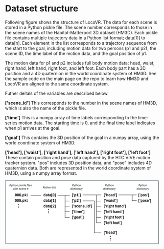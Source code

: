 # Dataset structure

Following figure shows the structure of LocoVR. The data for each scene is stored in a Python pickle file. The scene number corresponds to those in the scene names of the Habitat-Matterport 3D dataset (HM3D). Each pickle file contains multiple trajectory data in a Python list format; data[0] to data[n]. Each element in the list corresponds to a trajectory sequence from the start to the goal, including motion data for two persons (p1 and p2), the scene ID, the time label of the motion data, and the goal position of p1.

The motion data for p1 and p2 includes full body motion data: head, waist, right hand, left hand, right foot, and left foot. Each body part has a 3D position and a 4D quaternion in the world coordinate system of HM3D. See the sample code on the main page on the repo to learn how HM3D and LocoVR are aligned to the same coordinate system. 

Futher deitals of the variables are described below.

**['scene_id']**
This corresponds to the number in the scene names of HM3D, which is also the name of the pickle file.

**['time']**
This is a numpy array of time labels corresponding to the time-series motion data. The starting time is 0, and the final time label indicates when p1 arrives at the goal.

**['goal']**
This contains the 3D position of the goal in a numpy array, using the world coordinate system of HM3D.

**['head'], ['waist'], ['right hand'], ['left hand'], ['right foot'], ['left foot']**
These contain position and pose data captured by the HTC VIVE motion tracker system. "pos" includes 3D position data, and "pose" includes 4D quaternion data. Both are represented in the world coordinate system of HM3D, using a numpy array format.

<center>
 <img src="../assets/Dataset structure.png" alt="structure" width="800">
</center>
